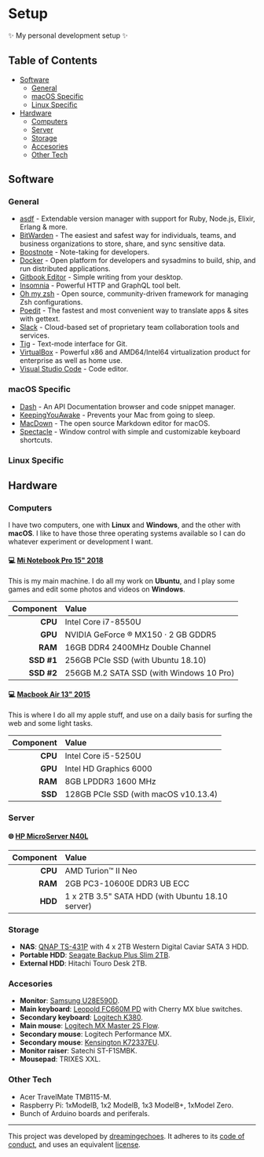 # Setup

:sparkles: My personal development setup :sparkles:

## Table of Contents

- [Software](#software)
  * [General](#general)
  * [macOS Specific](#macos-specific)
  * [Linux Specific](#general)
- [Hardware](#hardware)
  * [Computers](#computers)
  * [Server](#server)
  * [Storage](#storage)
  * [Accesories](#accesories)
  * [Other Tech](#other-tech)

## Software

### General

* [asdf](https://github.com/asdf-vm/asdf) - Extendable version manager with support for Ruby, Node.js, Elixir, Erlang & more.
* [BitWarden](https://bitwarden.com/) - The easiest and safest way for individuals, teams, and business organizations to store, share, and sync sensitive data.
* [Boostnote](https://boostnote.io/) - Note-taking for developers.
* [Docker](https://www.docker.com/) - Open platform for developers and sysadmins to build, ship, and run distributed applications.
* [Gitbook Editor](https://legacy.gitbook.com/editor) - Simple writing from your desktop.
* [Insomnia](https://insomnia.rest/) - Powerful HTTP and GraphQL tool belt.
* [Oh my zsh](https://ohmyz.sh/) - Open source, community-driven framework for managing Zsh configurations.
* [Poedit](https://poedit.net/) - The fastest and most convenient way to translate apps & sites with gettext.
* [Slack](https://slack.com/) - Cloud-based set of proprietary team collaboration tools and services.
* [Tig](https://jonas.github.io/tig/) - Text-mode interface for Git.
* [VirtualBox](https://www.virtualbox.org/) - Powerful x86 and AMD64/Intel64 virtualization product for enterprise as well as home use.
* [Visual Studio Code](https://code.visualstudio.com/) - Code editor.

### macOS Specific

- [Dash](https://kapeli.com/dash) - An API Documentation browser and code snippet manager.
- [KeepingYouAwake](https://github.com/newmarcel/KeepingYouAwake) - Prevents your Mac from going to sleep.
- [MacDown](https://macdown.uranusjr.com/) - The open source Markdown editor for macOS.
- [Spectacle](https://www.spectacleapp.com/) - Window control with simple and customizable keyboard shortcuts.

### Linux Specific

## Hardware

### Computers

I have two computers, one with **Linux** and **Windows**, and the other with **macOS**. I like to have those three operating systems available so I can do whatever experiment or development I want.

#### :computer: [Mi Notebook Pro 15" 2018](https://www.mi.com/mibookpro/)

This is my main machine. I do all my work on **Ubuntu**, and I play some games and edit some photos and videos on **Windows**.

| Component  | Value                                    |
|-----------:|:-----------------------------------------|
| **CPU**    | Intel Core i7-8550U                      |
| **GPU**    | NVIDIA GeForce ® MX150 · 2 GB GDDR5      |
| **RAM**    | 16GB DDR4 2400MHz Double Channel         |
| **SSD #1** | 256GB PCIe SSD (with Ubuntu 18.10)       |
| **SSD #2** | 256GB M.2 SATA SSD (with Windows 10 Pro) |

#### :computer: [Macbook Air 13" 2015](https://support.apple.com/kb/sp714/)

This is where I do all my apple stuff, and use on a daily basis for surfing the web and some light tasks.

| Component  | Value                                |
|-----------:|:-------------------------------------|
| **CPU**    | Intel Core i5-5250U                  |
| **GPU**    | Intel HD Graphics 6000               |
| **RAM**    | 8GB LPDDR3 1600 MHz                  |
| **SSD**    | 128GB PCIe SSD (with macOS v10.13.4) |

### Server

#### :globe_with_meridians: [HP MicroServer N40L](http://www8.hp.com/nz/en/pdf/HP_ProLiant_MicroServer_tcm_194_1127013.pdf)

| Component  | Value                                            |
|-----------:|:-------------------------------------------------|
| **CPU**    | AMD Turion™ II Neo                               |
| **RAM**    | 2GB PC3-10600E DDR3 UB ECC                       |
| **HDD**    | 1 x 2TB 3.5" SATA HDD (with Ubuntu 18.10 server) |

### Storage

* **NAS**: [QNAP TS-431P](https://www.qnap.com/en/product/ts-431p) with 4 x 2TB Western Digital Caviar SATA 3 HDD.
* **Portable HDD**: [Seagate Backup Plus Slim 2TB](https://www.seagate.com/consumer/backup/backup-plus/).
* **External HDD**: Hitachi Touro Desk 2TB.

### Accesories

* **Monitor**: [Samsung U28E590D](https://www.samsung.com/es/monitors/uhd-ue590/LU28E590DSEN/).
* **Main keyboard**: [Leopold FC660M PD](http://global.leopold.co.kr/product.php?pcode=fc660mpd) with Cherry MX blue switches.
* **Secondary keyboard**: [Logitech K380](https://www.logitech.com/en-us/product/multi-device-keyboard-k380).
* **Main mouse**: [Logitech MX Master 2S Flow](https://www.logitech.com/en-us/product/mx-master-2s-flow).
* **Secondary mouse**: Logitech Performance MX.
* **Secondary mouse**: [Kensington K72337EU](https://www.kensington.com/us/us/4493/k72337us/orbit-trackball-with-scroll-ring).
* **Monitor raiser**: Satechi ST-F1SMBK.
* **Mousepad**: TRIXES XXL.

### Other Tech

* Acer TravelMate TMB115-M.
* Raspberry Pi: 1xModelB, 1x2 ModelB, 1x3 ModelB+, 1xModel Zero.
* Bunch of Arduino boards and periferals.

----------------------------

This project was developed by [dreamingechoes](https://github.com/dreamingechoes).
It adheres to its [code of conduct](https://github.com/dreamingechoes/base/blob/master/files/CODE_OF_CONDUCT.md), and uses an equivalent [license](https://github.com/dreamingechoes/base/blob/master/files/LICENSE).
